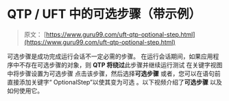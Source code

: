 # QTP / UFT 中的可选步骤（带示例）

> 原文： [https://www.guru99.com/uft-qtp-optional-step.html](https://www.guru99.com/uft-qtp-optional-step.html)

可选步骤是成功完成运行会话不一定必需的步骤。
在运行会话期间，如果应用程序中不存在可选步骤的对象，则 **QTP 将绕过**此步骤并继续运行测试
在关键字视图中将步骤设置为可选步骤 点击该步骤，然后选择**可选步骤**
或者，您可以在语句前直接添加关键字“ OptionalStep”以使其变为可选
。以下视频介绍了**可选步骤** 以及如何使用它。